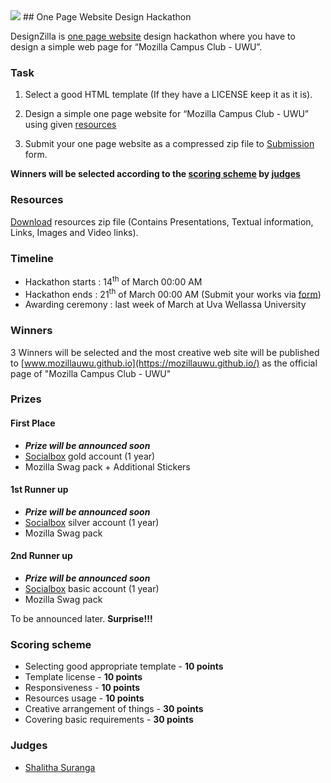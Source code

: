 <img src="designzilla.png" style="align: center;">
## One Page Website Design Hackathon


DesignZilla is [one page website](https://onepagelove.com/what-exactly-is-a-one-page-website) design hackathon where you have to design a simple web page for “Mozilla Campus Club - UWU”. 

### Task

1. Select a good HTML template (If they have a LICENSE keep it as it is). 

2. Design a simple one page website for “Mozilla Campus Club - UWU” using given [resources](#resources)

3. Submit your one page website as a compressed zip file to [Submission](submission) form.

**Winners will be selected according to the [scoring scheme](#scoring-scheme) by [judges](#judges)**

### Resources

[Download](download/DesignZillaResources.zip) resources zip file (Contains Presentations, Textual information, Links, Images and Video links).

### Timeline 

- Hackathon starts : 14<sup>th</sup> of March 00:00 AM
- Hackathon ends : 21<sup>th</sup> of March 00:00 AM (Submit your works via [form](submission))
- Awarding ceremony : last week of March at Uva Wellassa University 

### Winners 

3 Winners will be selected and the most creative web site will be published to [www.mozillauwu.github.io](https://mozillauwu.github.io/) as the official page of "Mozilla Campus Club - UWU"

### Prizes 

#### First Place

- ***Prize will be announced soon***
- [Socialbox](https://www.socialbox.co.com/pricing) gold account (1 year) 
- Mozilla Swag pack + Additional Stickers

#### 1st Runner up

- ***Prize will be announced soon***
- [Socialbox](https://www.socialbox.co.com/pricing)  silver account (1 year)
- Mozilla Swag pack

#### 2nd Runner up
- ***Prize will be announced soon***
- [Socialbox](https://www.socialbox.co.com/pricing)  basic account (1 year)
- Mozilla Swag pack


To be announced later. **Surprise!!!**


### Scoring scheme

- Selecting good appropriate template - __10 points__
- Template license - __10 points__
- Responsiveness - __10 points__
- Resources usage - __10 points__
- Creative arrangement of things - __30 points__
- Covering basic requirements - __30 points__

### Judges 

- [Shalitha Suranga](https://github.com/shalithasuranga)

